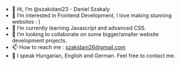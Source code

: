 - 👋 Hi, I’m @szakidani23 - Daniel Szakaly
- 👀 I’m interested in Frontend Development, I love making stunning websites : ) 
- 🌱 I’m currently learning Javascript and advanced CSS.
- 💞️ I’m looking to collaborate on some bigger/smaller website development projects.
- 📫 How to reach me : szakidani26@gmail.com
- 💭 I speak Hungarian, English and German. Feel free to contact me.

<!---
szakidani23/szakidani23 is a ✨ special ✨ repository because its `README.md` (this file) appears on your GitHub profile.
You can click the Preview link to take a look at your changes.
--->
